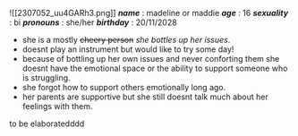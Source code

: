 ![[2307052_uu4GARh3.png]]
***name*** : madeline or maddie
***age*** : 16
***sexuality*** : bi
***pronouns*** : she/her
***birthday*** : 20/11/2028


- she is a mostly ~~cheery person~~ *she bottles up her issues*.
- doesnt play an instrument but would like to try some day!
- because of bottling up her own issues and never conforting them she doesnt have the emotional space or the ability to support someone who is struggling.
- she forgot how to support others emotionally long ago.
- her parents are supportive but she still doesnt talk much about her feelings with them.


to be elaboratedddd